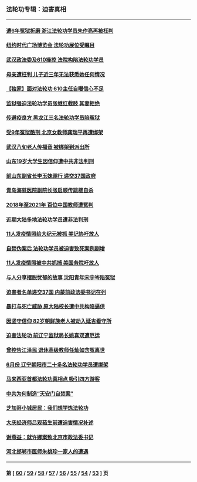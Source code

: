 ### 法轮功专辑：迫害真相
---
#### [遭6年冤狱折磨 浙江法轮功学员朱作亮再被枉判](../../pages/nf4379/n13203567.md?09030430) 
#### [纽约时代广场博览会 法轮功展位受瞩目](../../pages/nf4379/n13203251.md?09030430) 
#### [武汉政法委及610操控 法院构陷法轮功学员](../../pages/nf4379/n13202690.md?09030430) 
#### [母亲遭枉判 儿子近三年无法获悉她任何情况](../../pages/nf4379/n13201045.md?09030430) 
#### [【独家】面对法轮功 610主任自曝信心不足](../../pages/nf4379/n13199374.md?09030430) 
#### [监狱强迫法轮功学员张继红截肢 其妻拒绝](../../pages/nf4379/n13200763.md?09030430) 
#### [传避疫良方 黑龙江三名法轮功学员陷冤狱](../../pages/nf4379/n13198098.md?09030430) 
#### [受9年冤狱酷刑 北京女教师龚瑞平再遭绑架](../../pages/nf4379/n13184203.md?09030430) 
#### [武汉八旬老人传福音 被绑架到派出所](../../pages/nf4379/n13195849.md?09030430) 
#### [山东19岁大学生因信仰遭中共非法判刑](../../pages/nf4379/n13197510.md?09030430) 
#### [前山东副省长李玉妹罪行 递交37国政府](../../pages/nf4379/n13195924.md?09030430) 
#### [青岛海慈医院副院长张启顺传跳楼自杀](../../pages/nf4379/n13192714.md?09030430) 
#### [2018年至2021年 百位中国教师遭冤判](../../pages/nf4379/n13195663.md?09030430) 
#### [近期大陆多地法轮功学员遭非法判刑](../../pages/nf4379/n13194874.md?09030430) 
#### [11人发疫情照给大纪元被抓 美记协吁放人](../../pages/nf4379/n13185190.md?09030430) 
#### [自焚伪案后 法轮功学员被迫害致死案例剧增](../../pages/nf4379/n13190600.md?09030430) 
#### [11人发疫情照被中共抓捕 美国务院吁放人](../../pages/nf4379/n13192853.md?09030430) 
#### [与人分享摆脱忧郁的故事 沈阳青年宋宇岑陷冤狱](../../pages/nf4379/n13189905.md?09030430) 
#### [迫害者名单递交37国 内蒙前政法委书记在列](../../pages/nf4379/n13190209.md?09030430) 
#### [暴打与死亡威胁 原大陆校长遭中共构陷逼供](../../pages/nf4379/n13180449.md?09030430) 
#### [因坚守信仰 82岁朝鲜族老人被劫入延吉看守所](../../pages/nf4379/n13187512.md?09030430) 
#### [迫害法轮功 前辽宁监狱局长姚喜双遭厄运](../../pages/nf4379/n13187247.md?09030430) 
#### [曾控告江泽民 退休高级教师任灿如含冤离世](../../pages/nf4379/n13186576.md?09030430) 
#### [6月份 辽宁朝阳市二十多名法轮功学员遭绑架](../../pages/nf4379/n13184821.md?09030430) 
#### [马来西亚首都法轮功真相点 吸引四方游客](../../pages/nf4379/n13184458.md?09030430) 
#### [中共为何制造“天安门自焚案”](../../pages/nf4379/n13183270.md?09030430) 
#### [芝加哥小城居民：我们想学炼法轮功](../../pages/nf4379/n13182392.md?09030430) 
#### [大庆经济师吕观茹生前遭迫害情况补述](../../pages/nf4379/n13182016.md?09030430) 
#### [谢燕益：就许娜案致北京市政法委书记](../../pages/nf4379/n13182701.md?09030430) 
#### [河北邯郸市医师朱桃珍一家人的遭遇](../../pages/nf4379/n13181750.md?09030430) 

---
#### 第 [ [60](./60.md?09030430) / [59](./59.md?09030430) / [58](./58.md?09030430) / [57](./57.md?09030430) / [56](./56.md?09030430) / [55](./55.md?09030430) / [54](./54.md?09030430) / [53](./53.md?09030430) ] 页
